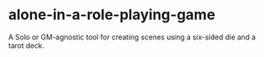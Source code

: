 # alone-in-a-role-playing-game

A Solo or GM-agnostic tool for creating scenes using a six-sided die and a tarot deck.

